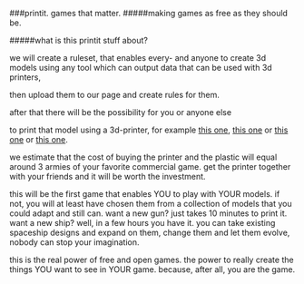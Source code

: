 ###printit. games that matter.
#####making games as free as they should be.

#####what is this printit stuff about?

we will create a ruleset, that enables every- and anyone to create 3d models using any tool which can output data that can be used with 3d printers,

then upload them to our page and create rules for them.

after that there will be the possibility for you or anyone else

to print that model using a 3d-printer, for example [this one](http://store.makerbot.com/replicator2.html), [this one](http://cubify.com/cube/) or [this one](https://grrf.de/de/catalog/3d-drucker-protos-x400/grrf-protos-x400) or [this one](http://cb-printer.com/en/shop/3d-printer-cb-printer-com/).

we estimate that the cost of buying the printer and the plastic will equal around 3 armies of your favorite commercial game.
get the printer together with your friends and it will be worth the investment.

this will be the first game that enables YOU to play with YOUR models.
if not, you will at least have chosen them from a collection of models that you could adapt and still can.
want a new gun? just takes 10 minutes to print it.
want a new ship? well, in a few hours you have it.
you can take existing spaceship designs and expand on them, change them and let them evolve,
nobody can stop your imagination.

this is the real power of free and open games.
the power to really create the things YOU want to see in YOUR game.
because, after all, you are the game.
